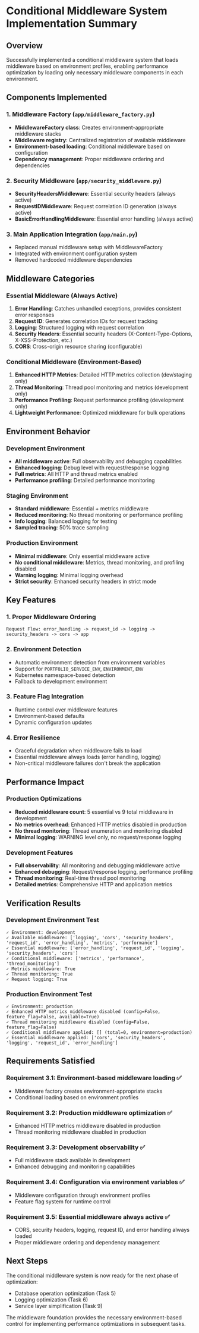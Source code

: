 # Conditional Middleware System Implementation Summary

## Overview

Successfully implemented a conditional middleware system that loads middleware based on environment profiles, enabling performance optimization by loading only necessary middleware components in each environment.

## Components Implemented

### 1. Middleware Factory (`app/middleware_factory.py`)
- **MiddlewareFactory class**: Creates environment-appropriate middleware stacks
- **Middleware registry**: Centralized registration of available middleware
- **Environment-based loading**: Conditional middleware based on configuration
- **Dependency management**: Proper middleware ordering and dependencies

### 2. Security Middleware (`app/security_middleware.py`)
- **SecurityHeadersMiddleware**: Essential security headers (always active)
- **RequestIDMiddleware**: Request correlation ID generation (always active)
- **BasicErrorHandlingMiddleware**: Essential error handling (always active)

### 3. Main Application Integration (`app/main.py`)
- Replaced manual middleware setup with MiddlewareFactory
- Integrated with environment configuration system
- Removed hardcoded middleware dependencies

## Middleware Categories

### Essential Middleware (Always Active)
1. **Error Handling**: Catches unhandled exceptions, provides consistent error responses
2. **Request ID**: Generates correlation IDs for request tracking
3. **Logging**: Structured logging with request correlation
4. **Security Headers**: Essential security headers (X-Content-Type-Options, X-XSS-Protection, etc.)
5. **CORS**: Cross-origin resource sharing (configurable)

### Conditional Middleware (Environment-Based)
1. **Enhanced HTTP Metrics**: Detailed HTTP metrics collection (dev/staging only)
2. **Thread Monitoring**: Thread pool monitoring and metrics (development only)
3. **Performance Profiling**: Request performance profiling (development only)
4. **Lightweight Performance**: Optimized middleware for bulk operations

## Environment Behavior

### Development Environment
- **All middleware active**: Full observability and debugging capabilities
- **Enhanced logging**: Debug level with request/response logging
- **Full metrics**: All HTTP and thread metrics enabled
- **Performance profiling**: Detailed performance monitoring

### Staging Environment
- **Standard middleware**: Essential + metrics middleware
- **Reduced monitoring**: No thread monitoring or performance profiling
- **Info logging**: Balanced logging for testing
- **Sampled tracing**: 50% trace sampling

### Production Environment
- **Minimal middleware**: Only essential middleware active
- **No conditional middleware**: Metrics, thread monitoring, and profiling disabled
- **Warning logging**: Minimal logging overhead
- **Strict security**: Enhanced security headers in strict mode

## Key Features

### 1. Proper Middleware Ordering
```
Request Flow: error_handling -> request_id -> logging -> security_headers -> cors -> app
```

### 2. Environment Detection
- Automatic environment detection from environment variables
- Support for `PORTFOLIO_SERVICE_ENV`, `ENVIRONMENT`, `ENV`
- Kubernetes namespace-based detection
- Fallback to development environment

### 3. Feature Flag Integration
- Runtime control over middleware features
- Environment-based defaults
- Dynamic configuration updates

### 4. Error Resilience
- Graceful degradation when middleware fails to load
- Essential middleware always loads (error handling, logging)
- Non-critical middleware failures don't break the application

## Performance Impact

### Production Optimizations
- **Reduced middleware count**: 5 essential vs 9 total middleware in development
- **No metrics overhead**: Enhanced HTTP metrics disabled in production
- **No thread monitoring**: Thread enumeration and monitoring disabled
- **Minimal logging**: WARNING level only, no request/response logging

### Development Features
- **Full observability**: All monitoring and debugging middleware active
- **Enhanced debugging**: Request/response logging, performance profiling
- **Thread monitoring**: Real-time thread pool monitoring
- **Detailed metrics**: Comprehensive HTTP and application metrics

## Verification Results

### Development Environment Test
```
✓ Environment: development
✓ Available middleware: ['logging', 'cors', 'security_headers', 'request_id', 'error_handling', 'metrics', 'performance']
✓ Essential middleware: ['error_handling', 'request_id', 'logging', 'security_headers', 'cors']
✓ Conditional middleware: ['metrics', 'performance', 'thread_monitoring']
✓ Metrics middleware: True
✓ Thread monitoring: True
✓ Request logging: True
```

### Production Environment Test
```
✓ Environment: production
✓ Enhanced HTTP metrics middleware disabled (config=False, feature_flag=False, available=True)
✓ Thread monitoring middleware disabled (config=False, feature_flag=False)
✓ Conditional middleware applied: [] (total=0, environment=production)
✓ Essential middleware applied: ['cors', 'security_headers', 'logging', 'request_id', 'error_handling']
```

## Requirements Satisfied

### Requirement 3.1: Environment-based middleware loading ✅
- Middleware factory creates environment-appropriate stacks
- Conditional loading based on environment profiles

### Requirement 3.2: Production middleware optimization ✅
- Enhanced HTTP metrics middleware disabled in production
- Thread monitoring middleware disabled in production

### Requirement 3.3: Development observability ✅
- Full middleware stack available in development
- Enhanced debugging and monitoring capabilities

### Requirement 3.4: Configuration via environment variables ✅
- Middleware configuration through environment profiles
- Feature flag system for runtime control

### Requirement 3.5: Essential middleware always active ✅
- CORS, security headers, logging, request ID, and error handling always loaded
- Proper middleware ordering and dependency management

## Next Steps

The conditional middleware system is now ready for the next phase of optimization:
- Database operation optimization (Task 5)
- Logging optimization (Task 6)
- Service layer simplification (Task 9)

The middleware foundation provides the necessary environment-based control for implementing performance optimizations in subsequent tasks.